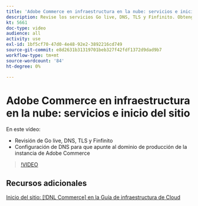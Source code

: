 ```yaml
---
title: 'Adobe Commerce en infraestructura en la nube: servicios e inicio del sitio'
description: Revise los servicios Go live, DNS, TLS y Finfinito. Obtenga información sobre cómo configurar DNS para que apunte al dominio de producción de la instancia de Adobe Commerce.
kt: 5661
doc-type: video
audience: all
activity: use
exl-id: 1bf5cf70-47d0-4e48-92e2-3892216cd749
source-git-commit: e8d2631b31319701beb327f42fdf1372d9dad9b7
workflow-type: tm+mt
source-wordcount: '84'
ht-degree: 0%

---
```


# Adobe Commerce en infraestructura en la nube: servicios e inicio del sitio

En este vídeo:

- Revisión de Go live, DNS, TLS y Finfinito
- Configuración de DNS para que apunte al dominio de producción de la instancia de Adobe Commerce

>[!VIDEO](https://video.tv.adobe.com/v/35697?quality=12&learn=on)

## Recursos adicionales

[Inicio del sitio: [!DNL Commerce] en la Guía de infraestructura de Cloud](https://experienceleague.adobe.com/docs/commerce-cloud-service/user-guide/launch/overview.html)
